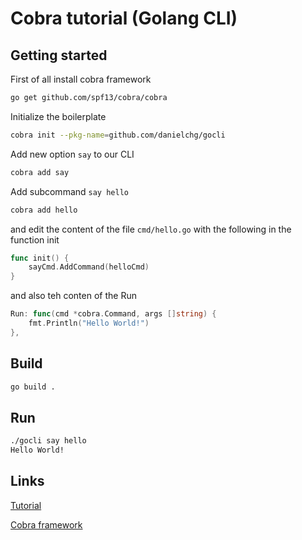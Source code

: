 # Cobra tutorial (Golang CLI)

## Getting started

First of all install cobra framework

```bash
go get github.com/spf13/cobra/cobra
```

Initialize the boilerplate

```bash
cobra init --pkg-name=github.com/danielchg/gocli
```

Add new option `say` to our CLI

```bash
cobra add say
```

Add subcommand `say hello`

```bash
cobra add hello
```

and edit the content of the file `cmd/hello.go` with the following in the function init

```go
func init() {
    sayCmd.AddCommand(helloCmd)
}
```

and also teh conten of the Run

```go
Run: func(cmd *cobra.Command, args []string) {
    fmt.Println("Hello World!")
},
```

## Build

```bash
go build .
```

## Run

```bash
./gocli say hello
Hello World!
```
## Links

[Tutorial](https://ordina-jworks.github.io/development/2018/10/20/make-your-own-cli-with-golang-and-cobra.html)

[Cobra framework](https://github.com/spf13/cobra)